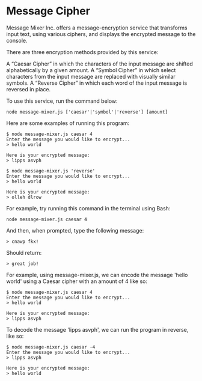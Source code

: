 # Message Cipher

Message Mixer Inc. offers a message-encryption service that transforms input text, using various ciphers, and displays the encrypted message to the console.

There are three encryption methods provided by this service:

A “Caesar Cipher” in which the characters of the input message are shifted alphabetically by a given amount.
A “Symbol Cipher” in which select characters from the input message are replaced with visually similar symbols.
A “Reverse Cipher” in which each word of the input message is reversed in place.

To use this service, run the command below:

```
node message-mixer.js ['caesar'|'symbol'|'reverse'] [amount]
```

Here are some examples of running this program:

```
$ node message-mixer.js caesar 4
Enter the message you would like to encrypt...
> hello world
 
Here is your encrypted message:
> lipps asvph
 
$ node message-mixer.js 'reverse'
Enter the message you would like to encrypt...
> hello world
 
Here is your encrypted message:
> olleh dlrow
```

For example, try running this command in the terminal using Bash:

```
node message-mixer.js caesar 4
```

And then, when prompted, type the following message:

```
> cnawp fkx!
```

Should return:

```
> great job!
```

For example, using message-mixer.js, we can encode the message 'hello world' using a Caesar cipher with an amount of 4 like so:
```
$ node message-mixer.js caesar 4
Enter the message you would like to encrypt...
> hello world
 
Here is your encrypted message:
> lipps asvph
```

To decode the message 'lipps asvph', we can run the program in reverse, like so:
```
$ node message-mixer.js caesar -4
Enter the message you would like to encrypt...
> lipps asvph
 
Here is your encrypted message:
> hello world
```
